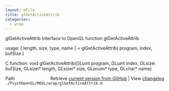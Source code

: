 ```yaml
---
layout: mfile
title: glGetActiveAttrib
categories:
  - wrap
---
```


glGetActiveAttrib  Interface to OpenGL function glGetActiveAttrib

usage:  \[ length, size, type, name \] = glGetActiveAttrib\( program, index, bufSize \)

C function:  void glGetActiveAttrib\(GLuint program, GLuint index, GLsizei bufSize, GLsizei\* length, GLsizei\* size, GLenum\* type, GLchar\* name\)


<div class="code_header" style="text-align:right;">
  <span style="float:left;">Path&nbsp;&nbsp;</span> <span class="counter">Retrieve <a href=
  "https://raw.github.com/Psychtoolbox-3/Psychtoolbox-3/beta/./PsychOpenGL/MOGL/wrap/glGetActiveAttrib.m">current version from GitHub</a> | View <a href=
  "https://github.com/Psychtoolbox-3/Psychtoolbox-3/commits/beta/./PsychOpenGL/MOGL/wrap/glGetActiveAttrib.m">changelog</a></span>
</div>
<div class="code">
  <code>./PsychOpenGL/MOGL/wrap/glGetActiveAttrib.m</code>
</div>
